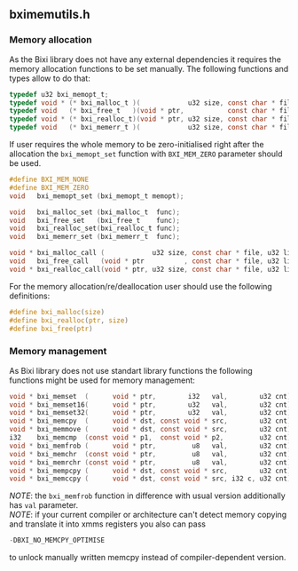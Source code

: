 ## bximemutils.h 

### Memory allocation 

As the Bixi library does not have any external dependencies it requires the 
memory allocation functions to be set manually. The following functions and
types allow to do that:
```c
typedef u32 bxi_memopt_t;
typedef void * (* bxi_malloc_t )(            u32 size, const char * file, u32 line);
typedef void   (* bxi_free_t   )(void * ptr,           const char * file, u32 line);
typedef void * (* bxi_realloc_t)(void * ptr, u32 size, const char * file, u32 line);
typedef void   (* bxi_memerr_t )(            u32 size, const char * file, u32 line);
```
If user requires the whole memory to be zero-initialised right after the allocation
the `bxi_memopt_set`  function with `BXI_MEM_ZERO` parameter should be used.
```c
#define BXI_MEM_NONE
#define BXI_MEM_ZERO
void   bxi_memopt_set (bxi_memopt_t memopt);
```
```c
void   bxi_malloc_set (bxi_malloc_t  func);
void   bxi_free_set   (bxi_free_t    func);
void   bxi_realloc_set(bxi_realloc_t func);
void   bxi_memerr_set (bxi_memerr_t  func);

void * bxi_malloc_call (            u32 size, const char * file, u32 line);
void   bxi_free_call   (void * ptr          , const char * file, u32 line);
void * bxi_realloc_call(void * ptr, u32 size, const char * file, u32 line);
```

For the memory allocation/re/deallocation user should use the following definitions:
```c
#define bxi_malloc(size)
#define bxi_realloc(ptr, size)
#define bxi_free(ptr)
```

### Memory management 

As Bixi library does not use standart library functions the following functions
might be used for memory management:
```c
void * bxi_memset  (      void * ptr,        i32   val,        u32 cnt);
void * bxi_memset16(      void * ptr,        u32   val,        u32 cnt);
void * bxi_memset32(      void * ptr,        u32   val,        u32 cnt);
void * bxi_memcpy  (      void * dst, const void * src,        u32 cnt);
void * bxi_memmove (      void * dst, const void * src,        u32 cnt);
i32    bxi_memcmp  (const void * p1,  const void * p2,         u32 cnt);
void * bxi_memfrob (      void * ptr,         u8   val,        u32 cnt);
void * bxi_memchr  (const void * ptr,         u8   val,        u32 cnt);
void * bxi_memrchr (const void * ptr,         u8   val,        u32 cnt);
void * bxi_mempcpy (      void * dst, const void * src,        u32 cnt);
void * bxi_memccpy (      void * dst, const void * src, i32 c, u32 cnt);
```
*NOTE*: the `bxi_memfrob` function in difference with usual version additionally
has `val` parameter.   
*NOTE*: if your current compiler or architecture can't detect memory copying
and translate it into xmms registers you also can pass
```c
-DBXI_NO_MEMCPY_OPTIMISE
```
to unlock manually written memcpy instead of compiler-dependent version.